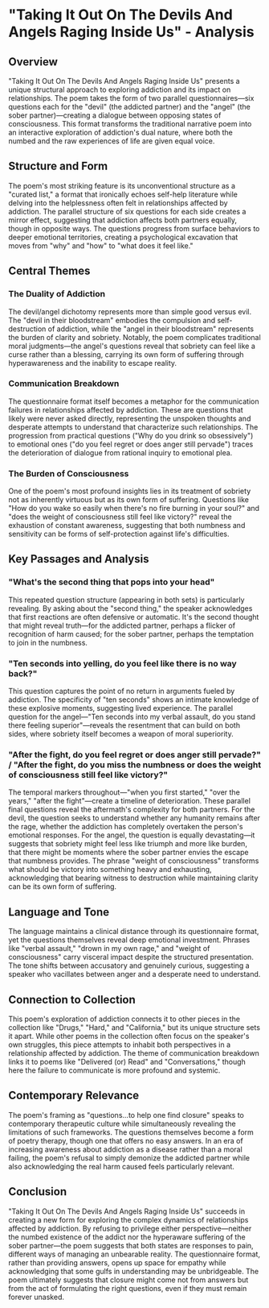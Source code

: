 # "Taking It Out On The Devils And Angels Raging Inside Us" - Analysis

## Overview

"Taking It Out On The Devils And Angels Raging Inside Us" presents a unique structural approach to exploring addiction and its impact on relationships. The poem takes the form of two parallel questionnaires—six questions each for the "devil" (the addicted partner) and the "angel" (the sober partner)—creating a dialogue between opposing states of consciousness. This format transforms the traditional narrative poem into an interactive exploration of addiction's dual nature, where both the numbed and the raw experiences of life are given equal voice.

## Structure and Form

The poem's most striking feature is its unconventional structure as a "curated list," a format that ironically echoes self-help literature while delving into the helplessness often felt in relationships affected by addiction. The parallel structure of six questions for each side creates a mirror effect, suggesting that addiction affects both partners equally, though in opposite ways. The questions progress from surface behaviors to deeper emotional territories, creating a psychological excavation that moves from "why" and "how" to "what does it feel like."

## Central Themes

### The Duality of Addiction

The devil/angel dichotomy represents more than simple good versus evil. The "devil in their bloodstream" embodies the compulsion and self-destruction of addiction, while the "angel in their bloodstream" represents the burden of clarity and sobriety. Notably, the poem complicates traditional moral judgments—the angel's questions reveal that sobriety can feel like a curse rather than a blessing, carrying its own form of suffering through hyperawareness and the inability to escape reality.

### Communication Breakdown

The questionnaire format itself becomes a metaphor for the communication failures in relationships affected by addiction. These are questions that likely were never asked directly, representing the unspoken thoughts and desperate attempts to understand that characterize such relationships. The progression from practical questions ("Why do you drink so obsessively") to emotional ones ("do you feel regret or does anger still pervade") traces the deterioration of dialogue from rational inquiry to emotional plea.

### The Burden of Consciousness

One of the poem's most profound insights lies in its treatment of sobriety not as inherently virtuous but as its own form of suffering. Questions like "How do you wake so easily when there's no fire burning in your soul?" and "does the weight of consciousness still feel like victory?" reveal the exhaustion of constant awareness, suggesting that both numbness and sensitivity can be forms of self-protection against life's difficulties.

## Key Passages and Analysis

### "What's the second thing that pops into your head"

This repeated question structure (appearing in both sets) is particularly revealing. By asking about the "second thing," the speaker acknowledges that first reactions are often defensive or automatic. It's the second thought that might reveal truth—for the addicted partner, perhaps a flicker of recognition of harm caused; for the sober partner, perhaps the temptation to join in the numbness.

### "Ten seconds into yelling, do you feel like there is no way back?"

This question captures the point of no return in arguments fueled by addiction. The specificity of "ten seconds" shows an intimate knowledge of these explosive moments, suggesting lived experience. The parallel question for the angel—"Ten seconds into my verbal assault, do you stand there feeling superior"—reveals the resentment that can build on both sides, where sobriety itself becomes a weapon of moral superiority.

### "After the fight, do you feel regret or does anger still pervade?" / "After the fight, do you miss the numbness or does the weight of consciousness still feel like victory?"

The temporal markers throughout—"when you first started," "over the years," "after the fight"—create a timeline of deterioration. These parallel final questions reveal the aftermath's complexity for both partners. For the devil, the question seeks to understand whether any humanity remains after the rage, whether the addiction has completely overtaken the person's emotional responses. For the angel, the question is equally devastating—it suggests that sobriety might feel less like triumph and more like burden, that there might be moments where the sober partner envies the escape that numbness provides. The phrase "weight of consciousness" transforms what should be victory into something heavy and exhausting, acknowledging that bearing witness to destruction while maintaining clarity can be its own form of suffering.

## Language and Tone

The language maintains a clinical distance through its questionnaire format, yet the questions themselves reveal deep emotional investment. Phrases like "verbal assault," "drown in my own rage," and "weight of consciousness" carry visceral impact despite the structured presentation. The tone shifts between accusatory and genuinely curious, suggesting a speaker who vacillates between anger and a desperate need to understand.

## Connection to Collection

This poem's exploration of addiction connects it to other pieces in the collection like "Drugs," "Hard," and "California," but its unique structure sets it apart. While other poems in the collection often focus on the speaker's own struggles, this piece attempts to inhabit both perspectives in a relationship affected by addiction. The theme of communication breakdown links it to poems like "Delivered (or) Read" and "Conversations," though here the failure to communicate is more profound and systemic.

## Contemporary Relevance

The poem's framing as "questions...to help one find closure" speaks to contemporary therapeutic culture while simultaneously revealing the limitations of such frameworks. The questions themselves become a form of poetry therapy, though one that offers no easy answers. In an era of increasing awareness about addiction as a disease rather than a moral failing, the poem's refusal to simply demonize the addicted partner while also acknowledging the real harm caused feels particularly relevant.

## Conclusion

"Taking It Out On The Devils And Angels Raging Inside Us" succeeds in creating a new form for exploring the complex dynamics of relationships affected by addiction. By refusing to privilege either perspective—neither the numbed existence of the addict nor the hyperaware suffering of the sober partner—the poem suggests that both states are responses to pain, different ways of managing an unbearable reality. The questionnaire format, rather than providing answers, opens up space for empathy while acknowledging that some gulfs in understanding may be unbridgeable. The poem ultimately suggests that closure might come not from answers but from the act of formulating the right questions, even if they must remain forever unasked.
